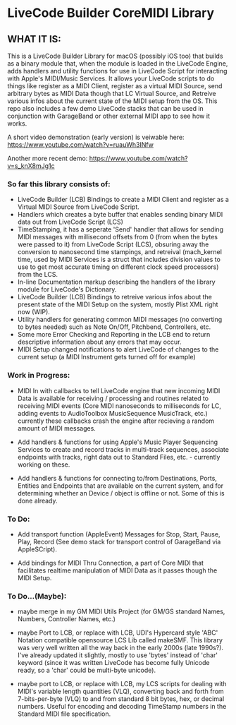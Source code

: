 # LiveCode Builder CoreMIDI Library

## WHAT IT IS:

  This is a LiveCode Builder Library for macOS (possibly iOS too) that builds as a binary module that, when the module is loaded in the LiveCode Engine, adds handlers and utility functions for use in LiveCode Script for interacting with Apple's MIDI/Music Services.
  It allows your LiveCode scripts to do things like register as a MIDI Client, register as a virtual MIDI Source, send arbitrary bytes as MIDI Data though that LC Virtual Source, and Retreive various infos about the current state of the MIDI setup from the OS. This repo also includes a few demo LiveCode stacks that can be used in conjunction with GarageBand or other external MIDI app to see how it works.

A short video demonstration (early version) is veiwable here:
https://www.youtube.com/watch?v=ruauWh3INfw

Another more recent demo:
https://www.youtube.com/watch?v=s_knX8mJg1c

### So far this library consists of:

- LiveCode Builder (LCB) Bindings to create a MIDI Client and register as a Virtual MIDI Source from LiveCode Script.
- Handlers which creates a byte buffer that enables sending binary MIDI data out from LiveCode Script (LCS)
- TimeStamping, it has a seperate 'Send' handler that allows for sending MIDI messages with millisecond offsets from 0 (from when the bytes were passed to it) from LiveCode Script (LCS), obsuring away the conversion to nanosecond time stampings, and retreival (mach_kernel time, used by MIDI Services is a struct that includes division values to use to get most accurate timing on different clock speed processors) from the LCS.
- In-line Documentation markup describing the handlers of the library module for LiveCode's Dictionary.
- LiveCode Builder (LCB) Bindings to retreive various infos about the present state of the MIDI Setup on the system, mostly Plist XML right now (WIP).
- Utility handlers for generating common MIDI messages (no converting to bytes needed) such as Note On/Off, Pitchbend, Controllers, etc.
- Some more Error Checking and Reporting in the LCB end to return descriptive information about any errors that may occur.
- MIDI Setup changed notifications to alert LiveCode of changes to the current setup (a MIDI Instrument gets turned off for example)

### Work in Progress:
- MIDI In with callbacks to tell LiveCode engine that new incoming MIDI Data is available for receiving / processing and routines related to receiving MIDI events (Core MIDI nanoseconds to milliseconds for LC, adding events to AudioToolbox MusicSequence MusicTrack, etc.) currently these callbacks crash the engine after recieving a random amount of MIDI messages.

- Add handlers & functions for using Apple's Music Player Sequencing Services to create and record tracks in multi-track sequences, associate endpoints with tracks, right data out to Standard Files, etc. - currently working on these.

- Add handlers & functions for connecting to/from Destinations, Ports, Entities and Endpoints that are available on the current system, and for determining whether an Device / object is offline or not. Some of this is done already.

### To Do:

- Add transport function (AppleEvent) Messages for Stop, Start, Pause, Play, Record (See demo stack for transport control of GarageBand via AppleSCript).

- Add bindings for MIDI Thru Connection, a part of Core MIDI that facilitates realtime manipulation of MIDI Data as it passes though the MIDI Setup.

### To Do...(Maybe):

- maybe merge in my GM MIDI Utils Project (for GM/GS standard Names, Numbers, Controller Names, etc.)

- maybe Port to LCB, or replace with LCB, UDI's Hypercard style 'ABC' Notation compatible opensource LCS Lib called makeSMF. This library was very well written all the way back in the early 2000s (late 1990s?). I've already updated it slightly, mostly to use 'bytes' instead of 'char' keyword (since it was written LiveCode has become fully Unicode ready, so a 'char' could be multi-byte unicode).

- maybe port to LCB, or replace with LCB, my LCS scripts for dealing with MIDI's variable length quantities (VLQ), converting back and forth from 7-bits-per-byte (VLQ) to and from standard 8 bit bytes, hex, or decimal numbers. Useful for encoding and decoding TimeStamp numbers in the Standard MIDI file specification.
